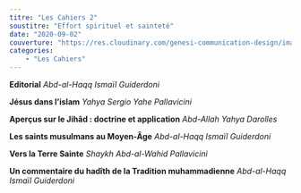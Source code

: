 ```yaml
---
titre: "Les Cahiers 2"
soustitre: "Effort spirituel et sainteté"
date: "2020-09-02"
couverture: "https://res.cloudinary.com/genesi-communication-design/image/upload/v1606125410/ihei/couvertures/c02_fatfnj.jpg"
categories:
    - "Les Cahiers"
---
```


**Editorial**
*Abd-al-Haqq Ismaïl Guiderdoni*

**Jésus dans l’islam**
*Yahya Sergio Yahe Pallavicini*

**Aperçus sur le Jihâd&nbsp;: doctrine et application**
*Abd-Allah Yahya Darolles*

**Les saints musulmans au Moyen-Âge**
*Abd-al-Haqq Ismaïl Guiderdoni*

**Vers la Terre Sainte**
*Shaykh Abd-al-Wahid Pallavicini*

**Un commentaire du hadîth de la Tradition muhammadienne**
*Abd-al-Haqq Ismaïl Guiderdoni*